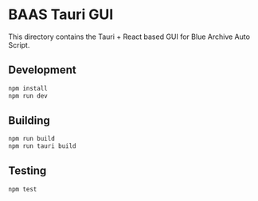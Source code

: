 # BAAS Tauri GUI

This directory contains the Tauri + React based GUI for Blue Archive Auto Script.

## Development

```bash
npm install
npm run dev
```

## Building

```bash
npm run build
npm run tauri build
```

## Testing

```bash
npm test
```
